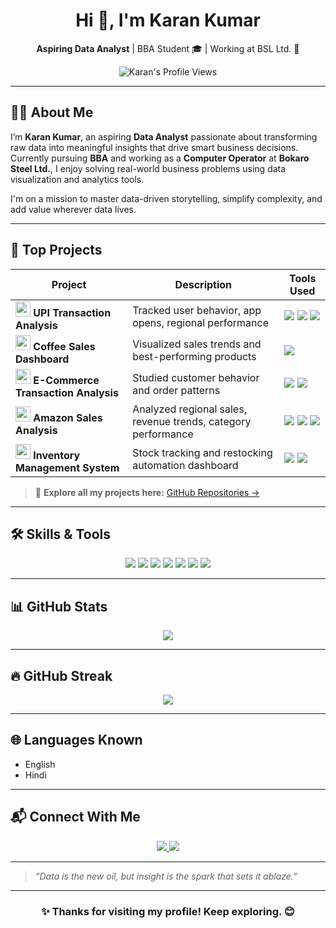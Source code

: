 <h1 align="center">Hi 👋, I'm Karan Kumar</h1>

<p align="center">
  <b>Aspiring Data Analyst</b> | BBA Student 🎓 | Working at BSL Ltd. 🏢
</p>

<p align="center">
  <img src="https://komarev.com/ghpvc/?username=KaranDataWizard&label=Profile%20Views&color=0e75b6&style=flat" alt="Karan's Profile Views" />
</p>

---

## 🧑‍💼 About Me

I’m **Karan Kumar**, an aspiring **Data Analyst** passionate about transforming raw data into meaningful insights that drive smart business decisions.  
Currently pursuing **BBA** and working as a **Computer Operator** at **Bokaro Steel Ltd.**, I enjoy solving real-world business problems using data visualization and analytics tools.

I'm on a mission to master data-driven storytelling, simplify complexity, and add value wherever data lives.

---

## 🚀 Top Projects

| Project | Description | Tools Used |
|--------|-------------|------------|
| <img src="https://img.icons8.com/fluency/48/transaction-list.png" width="24"/> **UPI Transaction Analysis** | Tracked user behavior, app opens, regional performance | <img src="https://img.icons8.com/fluency/24/000000/mysql-logo.png"/> <img src="https://img.icons8.com/color/24/000000/power-bi.png"/> <img src="https://img.icons8.com/color/24/000000/microsoft-excel-2019--v1.png"/> |
| <img src="https://img.icons8.com/fluency/48/coffee.png" width="24"/> **Coffee Sales Dashboard** | Visualized sales trends and best-performing products | <img src="https://img.icons8.com/color/24/000000/microsoft-excel-2019--v1.png"/> |
| <img src="https://img.icons8.com/color/48/000000/online-store.png" width="24"/> **E-Commerce Transaction Analysis** | Studied customer behavior and order patterns | <img src="https://img.icons8.com/fluency/24/000000/mysql-logo.png"/> <img src="https://img.icons8.com/color/24/000000/microsoft-excel-2019--v1.png"/> |
| <img src="https://img.icons8.com/color/48/000000/amazon.png" width="24"/> **Amazon Sales Analysis** | Analyzed regional sales, revenue trends, category performance | <img src="https://img.icons8.com/color/24/000000/power-bi.png"/> <img src="https://img.icons8.com/fluency/24/000000/mysql-logo.png"/> <img src="https://img.icons8.com/color/24/000000/microsoft-excel-2019--v1.png"/> |
| <img src="https://img.icons8.com/ios-filled/50/warehouse.png" width="24"/> **Inventory Management System** | Stock tracking and restocking automation dashboard | <img src="https://img.icons8.com/fluency/24/000000/mysql-logo.png"/> <img src="https://img.icons8.com/color/24/000000/microsoft-excel-2019--v1.png"/> |

> 🔗 **Explore all my projects here:** [GitHub Repositories →](https://github.com/KaranDataWizard?tab=repositories)

---

## 🛠️ Skills & Tools

<p align="center">
  <img src="https://img.shields.io/badge/MySQL-4479A1?style=for-the-badge&logo=mysql&logoColor=white" />
  <img src="https://img.shields.io/badge/Microsoft%20Power%20BI-F2C811?style=for-the-badge&logo=powerbi&logoColor=black" />
  <img src="https://img.shields.io/badge/MS%20Excel-217346?style=for-the-badge&logo=microsoft-excel&logoColor=white" />
  <img src="https://img.shields.io/badge/Google%20Sheets-34A853?style=for-the-badge&logo=google-sheets&logoColor=white" />
  <img src="https://img.shields.io/badge/PowerPoint-B7472A?style=for-the-badge&logo=microsoft-powerpoint&logoColor=white" />
  <img src="https://img.shields.io/badge/ETL-FF6F00?style=for-the-badge&logo=data&logoColor=white" />
  <img src="https://img.shields.io/badge/Data%20Analysis-6C63FF?style=for-the-badge&logo=chart-line&logoColor=white" />
</p>

---

## 📊 GitHub Stats

<p align="center">
  <img src="https://github-readme-stats.vercel.app/api?username=KaranDataWizard&show_icons=true&theme=react&count_private=true" />
</p>

---

## 🔥 GitHub Streak

<p align="center">
  <img src="https://github-readme-streak-stats.herokuapp.com/?user=KaranDataWizard&theme=react" />
</p>

---

## 🌐 Languages Known

-  English  
-  Hindi  

---

## 📬 Connect With Me

<p align="center">
  <a href="mailto:karankumar.official422@gmail.com">
    <img src="https://img.shields.io/badge/Gmail-D14836?style=for-the-badge&logo=gmail&logoColor=white" />
  </a>
  <a href="https://www.linkedin.com/in/contact-karankumar/" target="_blank">
    <img src="https://img.shields.io/badge/LinkedIn-0077B5?style=for-the-badge&logo=linkedin&logoColor=white" />
  </a>
</p>

---

> *“Data is the new oil, but insight is the spark that sets it ablaze.”*

---

<h3 align="center">✨ Thanks for visiting my profile! Keep exploring. 😊</h3>

